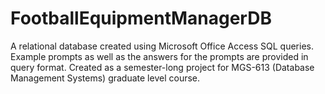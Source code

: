 # FootballEquipmentManagerDB
A relational database created using Microsoft Office Access SQL queries. Example prompts as well as the answers for the prompts are provided in query format. Created as a semester-long project for MGS-613 (Database Management Systems) graduate level course.
